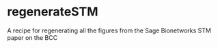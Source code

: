 regenerateSTM
=============

A recipe for regenerating all the figures from the Sage Bionetworks STM paper on the BCC
